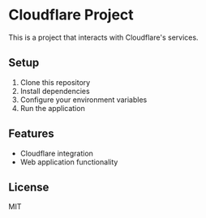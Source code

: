 # Cloudflare Project

This is a project that interacts with Cloudflare's services.

## Setup

1. Clone this repository
2. Install dependencies
3. Configure your environment variables
4. Run the application

## Features

- Cloudflare integration
- Web application functionality

## License

MIT 